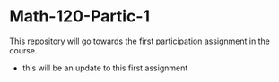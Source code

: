 # Math-120-Partic-1
This repository will go towards the first participation assignment in the course.
- this will be an update to this first assignment

